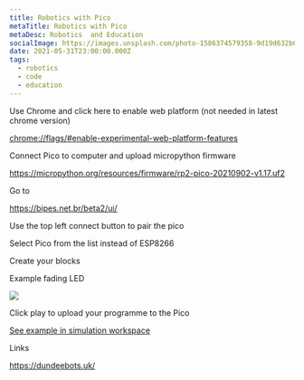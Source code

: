 ```yaml
---
title: Robotics with Pico
metaTitle: Robotics with Pico
metaDesc: Robotics  and Education
socialImage: https://images.unsplash.com/photo-1586374579358-9d19d632b6df?ixid=MnwxMjA3fDB8MHxzZWFyY2h8MzB8fHJvYm90aWN8ZW58MHx8MHx8&ixlib=rb-1.2.1&w=1000&q=80
date: 2021-05-31T23:00:00.000Z
tags:
  - robotics
  - code
  - education
---
```

Use Chrome and click here to enable web platform (not needed in latest chrome version)

<chrome://flags/#enable-experimental-web-platform-features>

Connect Pico to computer and upload micropython firmware

<https://micropython.org/resources/firmware/rp2-pico-20210902-v1.17.uf2>

Go to 

<https://bipes.net.br/beta2/ui/>

Use the top left connect button to pair the pico

Select Pico from the list instead of ESP8266

Create your blocks

Example fading LED

![](/images/screenshot-from-2021-09-22-18-16-42.png)

Click play to upload your programme to the Pico

[See example in simulation workspace](https://bipes.net.br/beta2/ui/#y5f3nr)

Links

<https://dundeebots.uk/>